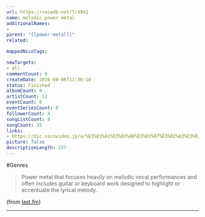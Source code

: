 ```yaml
---
url: https://vocadb.net/T/4941
name: melodic power metal
additionalNames: 
- 
parent: "[[power-metal]]"
related:

mappedNicoTags:

newTargets:
- all
commentCount: 9
createDate: 2016-08-06T11:36:10
status: Finished
albumCount: 9
artistCount: 12
eventCount: 0
eventSeriesCount: 0
followerCount: 4
songListCount: 0
songCount: 35
links: 
- https://dic.nicovideo.jp/a/%E3%83%A1%E3%83%AD%E3%83%87%E3%82%A3%E3%83%83%E3%82%AF%E3%83%91%E3%83%AF%E3%83%BC%E3%83%A1%E3%82%BF%E3%83%AB
picture: false
descriptionLength: 227
---
```


#Genres

> Power metal that focuses heavily on melodic vocal performances and often includes guitar or keyboard work designed to highlight or accentuate the lyrical melody. 

(from [last.fm](https://www.last.fm/tag/melodic+power+metal))

---


